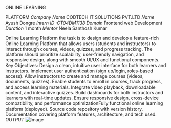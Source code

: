 ONLINE LEARNING

PLATFORM
*Company Name* CODTECH IT SOLUTIONS PVT.LTD
*Name* Ayush Dongre 
*Intern ID :CT04DM1138* 
*Domain* Frontend web Development
*Duration* 1 month
*Mentor*  Neela Santhosh Kumar  

 
 
 Online Learning Platform
 the task is to design and develop a feature-rich Online Learning Platform that allows users (students and instructors) to interact through courses, videos, quizzes, and progress tracking. The platform should prioritize scalability, user-friendly navigation, and responsive design, along with smooth UI/UX and functional components.
Key Objectives:
Design a clean, intuitive user interface for both learners and instructors.
Implement user authentication (sign up/login, roles-based access).
Allow instructors to create and manage courses (videos, documents, quizzes).
Enable students to enroll in courses, track progress, and access learning materials.
Integrate video playback, downloadable content, and interactive quizzes.
Build dashboards for both instructors and learners with real-time updates.
Ensure responsive design, cross-device compatibility, and performance optimizationFully functional online learning platform (deployed).
Source code repository with version history.
Documentation covering platform features, architecture, and tech used.
*OUTPUT* ![Image](https://github.com/user-attachments/assets/bca8a67f-e42d-4ae9-a087-a09fe278a0f6)

